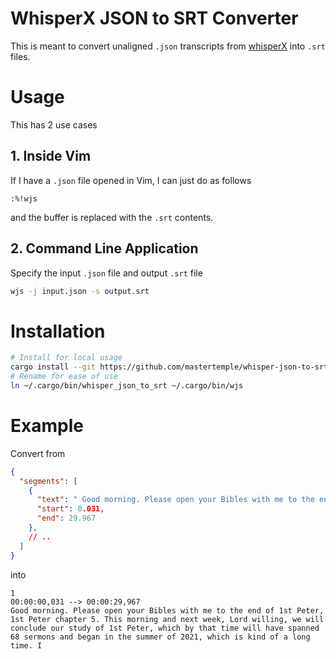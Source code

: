# WhisperX JSON to SRT Converter

This is meant to convert unaligned `.json` transcripts from [whisperX](https://github.com/m-bain/whisperX) into `.srt` files.

# Usage

This has 2 use cases

## 1. Inside Vim

If I have a `.json` file opened in Vim, I can just do as follows

```vim
:%!wjs
```

and the buffer is replaced with the `.srt` contents.

## 2. Command Line Application

Specify the input `.json` file and output `.srt` file

```bash
wjs -j input.json -s output.srt
```

# Installation

```bash
# Install for local usage
cargo install --git https://github.com/mastertemple/whisper-json-to-srt
# Rename for ease of use
ln ~/.cargo/bin/whisper_json_to_srt ~/.cargo/bin/wjs
```

# Example

Convert from

```json
{
  "segments": [
    {
      "text": " Good morning. Please open your Bibles with me to the end of 1st Peter, 1st Peter chapter 5. This morning and next week, Lord willing, we will conclude our study of 1st Peter, which by that time will have spanned 68 sermons and began in the summer of 2021, which is kind of a long time. I",
      "start": 0.031,
      "end": 29.967
    },
    // ..
  ]
}
```

into

```srt
1
00:00:00,031 --> 00:00:29,967
Good morning. Please open your Bibles with me to the end of 1st Peter, 1st Peter chapter 5. This morning and next week, Lord willing, we will conclude our study of 1st Peter, which by that time will have spanned 68 sermons and began in the summer of 2021, which is kind of a long time. I

```
